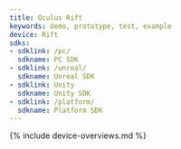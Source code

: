 ```yaml
---
title: Oculus Rift
keywords: demo, prototype, test, example
device: Rift
sdks:
- sdklink: /pc/
  sdkname: PC SDK
- sdklink: /unreal/
  sdkname: Unreal SDK
- sdklink: Unity
  sdkname: Unity SDK
- sdklink: /platform/
  sdkname: Platform SDK
---
```

{% include device-overviews.md %}
